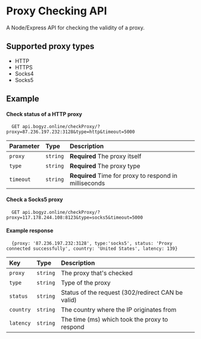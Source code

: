 
# Proxy Checking API

A Node/Express API for checking the validity of a proxy.



## Supported proxy types

 - HTTP
 - HTTPS
 - Socks4
 - Socks5


## Example

#### Check status of a HTTP proxy

```
  GET api.bogyz.online/checkProxy/?proxy=87.236.197.232:3128&type=http&timeout=5000
```

| Parameter | Type     | Description                |
| :-------- | :------- | :------------------------- |
| `proxy` | `string` | **Required** The proxy itself |
| `type` | `string` | **Required** The proxy type |
| `timeout` | `string` | **Required** Time for proxy to respond in milliseconds |

#### Check a Socks5 proxy

```
  GET api.bogyz.online/checkProxy/?proxy=117.178.244.108:8123&type=socks5&timeout=5000
```
#### Example response

```
  {proxy: '87.236.197.232:3128', type:'socks5', status: 'Proxy connected successfully', country: 'United States', latency: 139}
```
| Key | Type     | Description                |
| :-------- | :------- | :------------------------- |
| `proxy` | `string` | The proxy that's checked |
| `type` | `string` | Type of the proxy |
| `status` | `string` | Status of the request (302/redirect CAN be valid) |
| `country` | `string` | The country where the IP originates from |
| `latency` | `string` | The time (ms) which took the proxy to respond |


